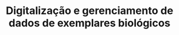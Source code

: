 ---
layout: post
title:  "Digitalização e gerenciamento de dados de exemplares biológicos"
categories: jekyll update
img: image-4.png
---
